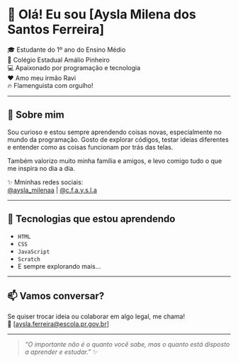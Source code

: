 # 👋 Olá! Eu sou [Aysla Milena dos Santos Ferreira]  

🎓 Estudante do 1º ano do Ensino Médio  
🏫 Colégio Estadual Amálio Pinheiro  
💻 Apaixonado por programação e tecnologia  
❤️ Amo meu irmão Ravi  
🔥 Flamenguista com orgulho!

---

## 🌱 Sobre mim

Sou curioso e estou sempre aprendendo coisas novas, especialmente no mundo da programação. Gosto de explorar códigos, testar ideias diferentes e entender como as coisas funcionam por trás das telas.

Também valorizo muito minha família e amigos, e levo comigo tudo o que me inspira no dia a dia.  

✨ Mminhas redes sociais:  
[@aysla_milenaa](https://www.instagram.com/aysla_milenaa) | [@c.f.a.y.s.l.a](https://www.instagram.com/c.f.a.y.s.l.a)

---

## 🚀 Tecnologias que estou aprendendo

- `HTML`
- `CSS`
- `JavaScript`
- `Scratch`
- E sempre explorando mais...

---

## 📫 Vamos conversar?

Se quiser trocar ideia ou colaborar em algo legal, me chama!  
📧 [aysla.ferreira@escola.pr.gov.br]

---

> _“O importante não é o quanto você sabe, mas o quanto está disposto a aprender e estudar.”_ ✨
